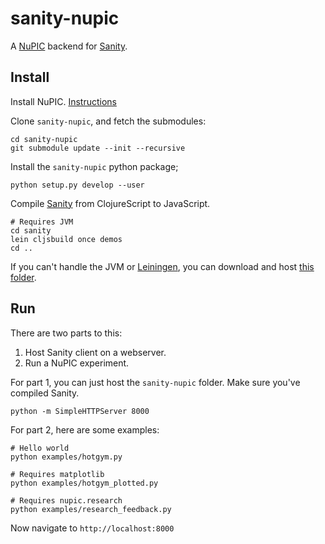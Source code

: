 # sanity-nupic

A [NuPIC](https://github.com/numenta/nupic) backend for [Sanity](https://github.com/nupic-community/sanity).

## Install

Install NuPIC. [Instructions](https://github.com/numenta/nupic)

Clone `sanity-nupic`, and fetch the submodules:

~~~
cd sanity-nupic
git submodule update --init --recursive
~~~

Install the `sanity-nupic` python package;

~~~
python setup.py develop --user
~~~

Compile [Sanity](https://github.com/nupic-community/sanity) from ClojureScript to JavaScript.

~~~
# Requires JVM
cd sanity
lein cljsbuild once demos
cd ..
~~~

If you can't handle the JVM or [Leiningen](http://leiningen.org/), you can download and host [this folder](http://mrcslws.com/stuff/sanity-client.f0540f1.zip).

## Run

There are two parts to this:

1. Host Sanity client on a webserver.
2. Run a NuPIC experiment.

For part 1, you can just host the `sanity-nupic` folder. Make sure you've compiled Sanity.

~~~
python -m SimpleHTTPServer 8000
~~~

For part 2, here are some examples:

~~~
# Hello world
python examples/hotgym.py

# Requires matplotlib
python examples/hotgym_plotted.py

# Requires nupic.research
python examples/research_feedback.py
~~~

Now navigate to `http://localhost:8000`
